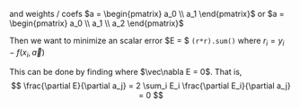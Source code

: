 and weights / coefs $a = \begin{pmatrix} a_0 \\ a_1 \end{pmatrix}$ or $a = \begin{pmatrix} a_0 \\ a_1 \\ a_2 \end{pmatrix}$

Then we want to minimize an scalar error $E = $ ``(r*r).sum()`` where $r_i = y_i - f(x_i, \vec a)$

This can be done by finding where 
$\vec\nabla E = 0$. That is, 
$$
\frac{\partial E}{\partial a_j} = 2 \sum_i E_i \frac{\partial E_i}{\partial a_j} = 0 $$